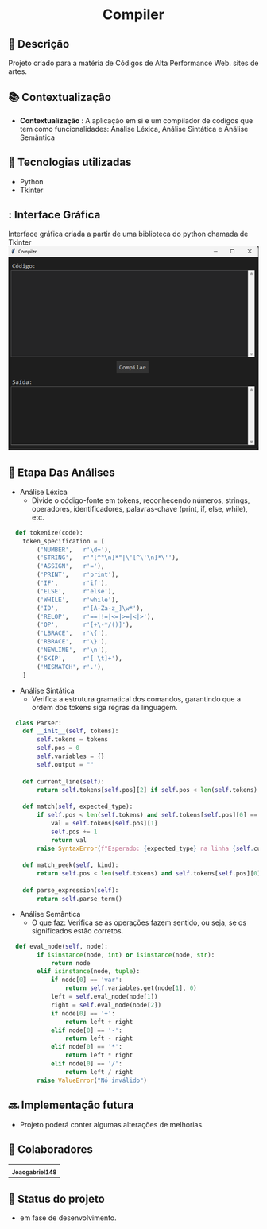 <h1 align="center"> Compiler</h1>

## :memo: Descrição
Projeto criado para a matéria de Códigos de Alta Performance Web. sites de artes.

## :books: Contextualização
* <b>Contextualização </b>: A aplicação em si e um compilador de codigos que tem como funcionalidades: Análise Léxica, Análise Sintática e Análise Semântica

## :wrench: Tecnologias utilizadas
* Python
* Tkinter

## : Interface Gráfica
Interface gráfica criada a partir de uma biblioteca do python chamada de Tkinter
<img src='img\Captura de tela 2025-06-03 143900.png'>

## :game_die: Etapa Das Análises
- Análise Léxica
  - Divide o código-fonte em tokens, reconhecendo números, strings, operadores, identificadores, palavras-chave (print, if, else, while), etc.
  
```python
  def tokenize(code):
    token_specification = [
        ('NUMBER',   r'\d+'),
        ('STRING',   r'"[^"\n]*"|\'[^\'\n]*\''),
        ('ASSIGN',   r'='),
        ('PRINT',    r'print'),
        ('IF',       r'if'),
        ('ELSE',     r'else'),
        ('WHILE',    r'while'),
        ('ID',       r'[A-Za-z_]\w*'),
        ('RELOP',    r'==|!=|<=|>=|<|>'),
        ('OP',       r'[+\-*/()]'),
        ('LBRACE',   r'\{'),
        ('RBRACE',   r'\}'),
        ('NEWLINE',  r'\n'),
        ('SKIP',     r'[ \t]+'),
        ('MISMATCH', r'.'),
    ]

```

- Análise Sintática
  - Verifica a estrutura gramatical dos comandos, garantindo que a ordem dos tokens siga regras da linguagem.
  
```python
  class Parser:
    def __init__(self, tokens):
        self.tokens = tokens
        self.pos = 0
        self.variables = {}
        self.output = ""

    def current_line(self):
        return self.tokens[self.pos][2] if self.pos < len(self.tokens) else -1

    def match(self, expected_type):
        if self.pos < len(self.tokens) and self.tokens[self.pos][0] == expected_type:
            val = self.tokens[self.pos][1]
            self.pos += 1
            return val
        raise SyntaxError(f"Esperado: {expected_type} na linha {self.current_line()}")

    def match_peek(self, kind):
        return self.pos < len(self.tokens) and self.tokens[self.pos][0] == kind

    def parse_expression(self):
        return self.parse_term()
```
- Análise Semântica
  - O que faz: Verifica se as operações fazem sentido, ou seja, se os significados estão corretos.
  
```python
  def eval_node(self, node):
        if isinstance(node, int) or isinstance(node, str):
            return node
        elif isinstance(node, tuple):
            if node[0] == 'var':
                return self.variables.get(node[1], 0)
            left = self.eval_node(node[1])
            right = self.eval_node(node[2])
            if node[0] == '+':
                return left + right
            elif node[0] == '-':
                return left - right
            elif node[0] == '*':
                return left * right
            elif node[0] == '/':
                return left / right
        raise ValueError("Nó inválido")
```
## :soon: Implementação futura
* Projeto poderá conter algumas alterações de melhorias.

## :handshake: Colaboradores
<table>
  <tr>
    <td align="center">
      <a href="https://github.com/Joaogabriel148">
        <sub>
          <b>Joaogabriel148</b>
        </sub>
      </a>
    </td>
  </tr>
</table>

## :dart: Status do projeto
* em fase de desenvolvimento.